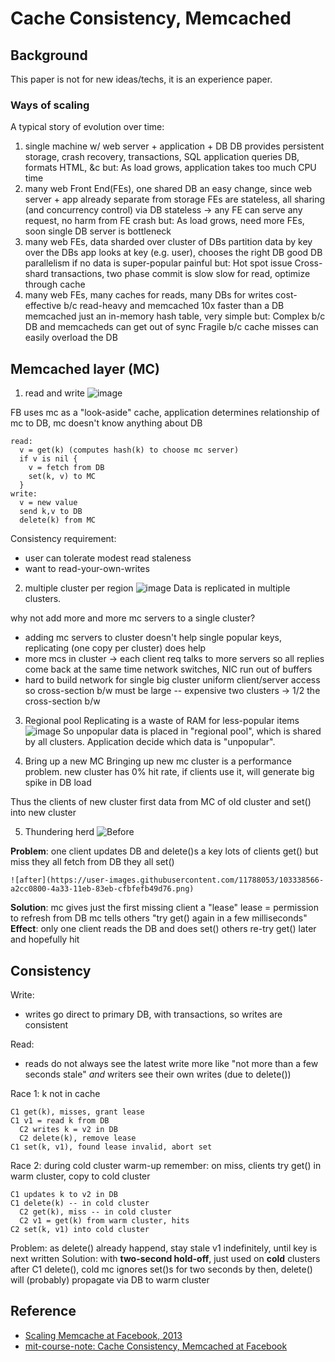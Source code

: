 # Cache Consistency, Memcached

## Background
This paper is not for new ideas/techs, it is an experience paper.


### Ways of scaling
A typical story of evolution over time:
1. single machine w/ web server + application + DB
   DB provides persistent storage, crash recovery, transactions, SQL
   application queries DB, formats HTML, &c
   but: As load grows, application takes too much CPU time
2. many web Front End(FEs), one shared DB
   an easy change, since web server + app already separate from storage
   FEs are stateless, all sharing (and concurrency control) via DB
     stateless -> any FE can serve any request, no harm from FE crash
   but: As load grows, need more FEs, soon single DB server is bottleneck
3. many web FEs, data sharded over cluster of DBs
   partition data by key over the DBs
     app looks at key (e.g. user), chooses the right DB
   good DB parallelism if no data is super-popular
   painful
   but: Hot spot issue
   Cross-shard transactions, two phase commit is slow
   slow for read, optimize through cache
4. many web FEs, many caches for reads, many DBs for writes
   cost-effective b/c read-heavy and memcached 10x faster than a DB
     memcached just an in-memory hash table, very simple
   but: Complex b/c DB and memcacheds can get out of sync
   Fragile b/c cache misses can easily overload the DB

## Memcached layer (MC)
1. read and write
![image](https://user-images.githubusercontent.com/11788053/103333146-aeaece80-4a21-11eb-9e1a-2682ba556f9b.png)

FB uses mc as a "look-aside" cache, application determines relationship of mc to DB, mc doesn't know anything about DB
```
read:
  v = get(k) (computes hash(k) to choose mc server)
  if v is nil {
    v = fetch from DB
    set(k, v) to MC
  }
write:
  v = new value
  send k,v to DB
  delete(k) from MC
```

Consistency requirement:
  - user can tolerate modest read staleness
  - want to read-your-own-writes

2. multiple cluster per region
![image](https://user-images.githubusercontent.com/11788053/103337481-66e37380-4a30-11eb-9f2e-5bf8166bef2e.png)
Data is replicated in multiple clusters.

why not add more and more mc servers to a single cluster?
- adding mc servers to cluster doesn't help single popular keys, replicating (one copy per cluster) does help
-  more mcs in cluster -> each client req talks to more servers so all replies come back at the same time
   network switches, NIC run out of buffers
-  hard to build network for single big cluster
   uniform client/server access
   so cross-section b/w must be large -- expensive
   two clusters -> 1/2 the cross-section b/w

3. Regional pool
Replicating is a waste of RAM for less-popular items
![image](https://user-images.githubusercontent.com/11788053/103338197-7a8fd980-4a32-11eb-8c88-69c54d396bb6.png)
So unpopular data is placed in "regional pool", which is shared by all clusters.
Application decide which data is "unpopular".

4. Bring up a new MC
Bringing up new mc cluster is a performance problem.
new cluster has 0% hit rate, if clients use it, will generate big spike in DB load

  Thus the clients of new cluster first data from MC of old cluster and set() into new cluster


5. Thundering herd
  ![Before](https://user-images.githubusercontent.com/11788053/103338530-89c35700-4a33-11eb-962b-b85f87d0114d.png)

  **Problem**: one client updates DB and delete()s a key
    lots of clients get() but miss
    they all fetch from DB
    they all set()

    ![after](https://user-images.githubusercontent.com/11788053/103338566-a2cc0800-4a33-11eb-83eb-cfbfefb49d76.png)
  **Solution**: mc gives just the first missing client a "lease"
    lease = permission to refresh from DB
    mc tells others "try get() again in a few milliseconds"
  **Effect**: only one client reads the DB and does set()
      others re-try get() later and hopefully hit  

## Consistency
Write:
  - writes go direct to primary DB, with transactions, so writes are consistent

Read:
  - reads do not always see the latest write
  more like "not more than a few seconds stale"
  *and* writers see their own writes (due to delete())


Race 1: k not in cache
```
C1 get(k), misses, grant lease
C1 v1 = read k from DB
  C2 writes k = v2 in DB
  C2 delete(k), remove lease
C1 set(k, v1), found lease invalid, abort set
```

Race 2: during cold cluster warm-up
remember: on miss, clients try get() in warm cluster, copy to cold cluster
```
C1 updates k to v2 in DB
C1 delete(k) -- in cold cluster
  C2 get(k), miss -- in cold cluster
  C2 v1 = get(k) from warm cluster, hits
C2 set(k, v1) into cold cluster
```
Problem: as delete() already happend, stay stale v1 indefinitely, until key is next written
Solution: with **two-second hold-off**, just used on **cold** clusters
  after C1 delete(), cold mc ignores set()s for two seconds
  by then, delete() will (probably) propagate via DB to warm cluster

## Reference
- [Scaling Memcache at Facebook, 2013](https://pdos.csail.mit.edu/6.824/papers/memcache-fb.pdf)
- [mit-course-note: Cache Consistency, Memcached at Facebook](https://pdos.csail.mit.edu/6.824/notes/l-memcached.txt)
